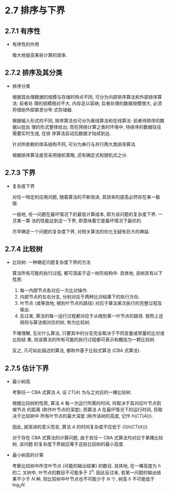 # 2.7 排序与下界

## 2.7.1 有序性

- 有序性的作用

  极大地提高某些计算的效率.

## 2.7.2 排序及其分类

- 排序分类

  根据其处理数据的规模与存储的特点不同, 可分为内部排序算法和外部排序算法: 前者处
  理的规模相对不大, 内存足以容纳; 后者处理的数据规模很大, 必须将借助外部甚至分布
  式存储器.

  根据输入形式的不同, 排序算法也可分为离线算法和在线算法: 前者待排序的数据以批处
  理的形式整体给出; 而在网络计算之类的环境中, 待排序的数据往往需要实时生成, 在排
  序算法启动后数据才陆续到达.

  针对所依赖的体系结构不同, 可分为串行与并行两大类排序算法.

  根据排序算法是否采用随机策略, 还有确定式和随机式之分.

## 2.7.3 下界

- 复杂度下界

  对任一特定的应用问题, 随着算法的不断改进, 其效率的提高必然存在某一极限.

  一般地, 任一问题在最坏情况下的最低计算成本, 即为该问题的复杂度下界. 一旦某一算
  法的性能达到这一下界, 即意味着它是最坏情况下最优的.

  尽早确定一个问题的复杂度下界, 对相关算法的优化无疑有巨大的裨益.

## 2.7.4 比较树

- 比较树: 一种确定问题复杂度下界的方法

  算法所有可能的执行过程, 都可涵盖于这一树形结构中. 具体地, 该树具有以下性质:
  1. 每一内部节点各对应一次比对操作.
  2. 内部节点的左右分支, 分别对应于两种比对结果下的执行方向.
  3. 叶节点 (或等效地, 根到叶节点的路径) 对应于算法某次执行的完整过程及输出.
  4. 反过来, 算法的每一运行过程都对应于从根到某一叶节点的路径.
  按照上述规则与算法相对应的树, 称为比较树.

  不难理解, 无论什么算法, 只要其中的分支完全取决于不同变量或常量的比对或比较结
  果, 则该算法的所有可能的执行过程都可表示和概括为一颗比较树.

  反之, 凡可如此描述的算法, 都称作基于比较式算法 (CBA 式算法).

## 2.7.5 估计下界

- 最小树高

  考察任一 CBA 式算法 $A$, 设 $CT(A)$ 为与之对应的一棵比较树.

  根据比较树的性质, 算法 $A$ 每一次运行所需的时间, 将取决于其对应叶节点到根节点
  的距离 (称作叶节点的深度); 而算法 $A$ 在最坏情况下的运行时间, 将取决于比较树中
  所有叶节点的最大深度 (称作该树的高度, 记作 $h(CT(A))$).

  因此, 就渐进的意义而言, 算法 $A$ 的时间复杂度不应低于 $\Omega(h(CT(A)))$.

  对于存在 CBA 式算法的计算问题, 由于其任一 CBA 式算法均对应于某棵比较树, 该问题
  的复杂度下界就应等于这些比较树的最小高度.

- 最小树高的计算

  考察比较树中所含叶节点 (可能的输出结果) 的数目. 具体地, 在一棵高度为 $h$ 的二
  叉树中, 叶节点的数目不可能多于 $2^h$. 因此反过来, 若某一问题的输出结果不少于
  $N$ 种, 则比较树中叶节点也不可能少于 $N$ 个, 树高 $h$ 不可能低于 $\log_2 N$.
